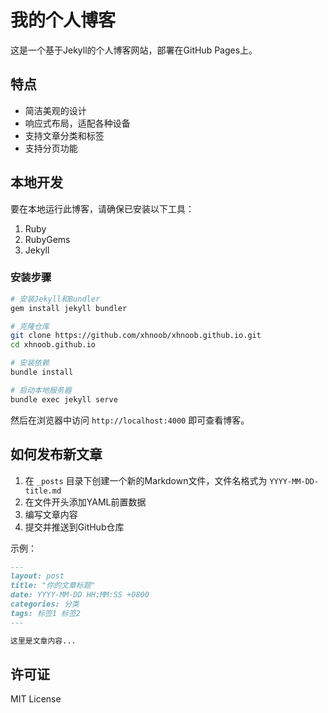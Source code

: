 # 我的个人博客

这是一个基于Jekyll的个人博客网站，部署在GitHub Pages上。

## 特点

- 简洁美观的设计
- 响应式布局，适配各种设备
- 支持文章分类和标签
- 支持分页功能

## 本地开发

要在本地运行此博客，请确保已安装以下工具：

1. Ruby
2. RubyGems
3. Jekyll

### 安装步骤

```bash
# 安装Jekyll和Bundler
gem install jekyll bundler

# 克隆仓库
git clone https://github.com/xhnoob/xhnoob.github.io.git
cd xhnoob.github.io

# 安装依赖
bundle install

# 启动本地服务器
bundle exec jekyll serve
```

然后在浏览器中访问 `http://localhost:4000` 即可查看博客。

## 如何发布新文章

1. 在 `_posts` 目录下创建一个新的Markdown文件，文件名格式为 `YYYY-MM-DD-title.md`
2. 在文件开头添加YAML前置数据
3. 编写文章内容
4. 提交并推送到GitHub仓库

示例：

```markdown
---
layout: post
title: "你的文章标题"
date: YYYY-MM-DD HH:MM:SS +0800
categories: 分类
tags: 标签1 标签2
---

这里是文章内容...
```

## 许可证

MIT License 